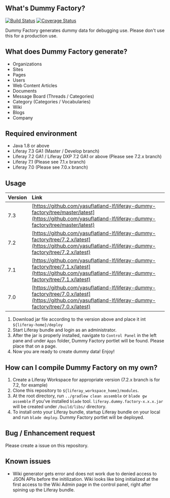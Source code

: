 ## What's Dummy Factory?
[![Build Status](https://travis-ci.org/yasuflatland-lf/liferay-dummy-factory.svg?branch=master)](https://travis-ci.org/yasuflatland-lf/liferay-dummy-factory)
[![Coverage Status](https://coveralls.io/repos/github/yasuflatland-lf/liferay-dummy-factory/badge.svg)](https://coveralls.io/github/yasuflatland-lf/liferay-dummy-factory)

Dummy Factory generates dummy data for debugging use. Please don't use this for a production use.

## What does Dummy Factory generate?

* Organizations
* Sites
* Pages
* Users
* Web Content Articles
* Documents
* Message Board (Threads / Categories)
* Category (Categories / Vocabularies)
* Wiki
* Blogs
* Company

## Required environment
* Java 1.8 or above
* Liferay 7.3 GA1 (Master / Develop branch)
* Liferay 7.2 GA1 / Liferay DXP 7.2 GA1 or above (Please see 7.2.x branch)
* Liferay 7.1 (Please see 7.1.x branch)
* Liferay 7.0 (Please see 7.0.x branch)

## Usage
| Version        | Link           | 
| ------------- |:------------- | 
| 7.3      | [https://github.com/yasuflatland-lf/liferay-dummy-factory/tree/master/latest](https://github.com/yasuflatland-lf/liferay-dummy-factory/tree/master/latest) | 
| 7.2      | [https://github.com/yasuflatland-lf/liferay-dummy-factory/tree/7.2.x/latest](https://github.com/yasuflatland-lf/liferay-dummy-factory/tree/7.2.x/latest) | 
| 7.1      | [https://github.com/yasuflatland-lf/liferay-dummy-factory/tree/7.1.x/latest](https://github.com/yasuflatland-lf/liferay-dummy-factory/tree/7.1.x/latest) | 
| 7.0      | [https://github.com/yasuflatland-lf/liferay-dummy-factory/tree/7.0.x/latest](https://github.com/yasuflatland-lf/liferay-dummy-factory/tree/7.0.x/latest) | 

1. Download jar file according to the version above and place it int `${liferay-home}/deploy ` 
2. Start Liferay bundle and login as an administrator.
3. After the jar is properly installed, navigate to ```Control Panel``` in the left pane and under ```Apps``` folder, Dummy Factory portlet will be found. Please place that on a page.
4. Now you are ready to create dummy data! Enjoy!

## How can I compile Dummy Factory on my own?
1. Create a Liferay Workspace for appropriate version (7.2.x branch is for 7.2, for example)
2. Clone this repository to `${liferay_workspace_home}/modules`.
3. At the root directory, run `../gradlew clean assemble` or `blade gw assemble` if you've installed `blade` tool. ```liferay.dummy.factory-x.x.x.jar``` will be created under ```/build/libs/``` directory.
4. To install onto your Liferay bundle, startup Liferay bundle on your local and run ```blade deploy```. Dummy Factory portlet will be deployed.

## Bug / Enhancement request
Please create a issue on this repository.

## Known issues
- Wiki generator gets error and does not work due to denied access to JSON APIs before the initilization. Wiki looks like bing initialized at the first access to the Wiki Admin page in the control panel, right after spining up the Liferay bundle.
